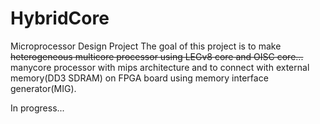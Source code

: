 # HybridCore
Microprocessor Design Project
The goal of this project is to make ~~heterogeneous multicore processor using LEGv8 core and OISC core...~~ manycore processor with mips architecture and to connect with external memory(DD3 SDRAM) on FPGA board using memory interface generator(MIG).

In progress...
